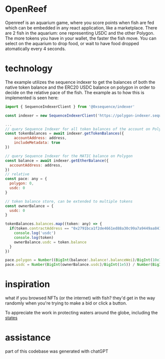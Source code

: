# OpenReef

Openreef is an aquarium game, where you score points when fish are fed which can be embedded in any react application, like a marketplace. There are 2 fish in the aquarium: one representing USDC and the other Polygon. The more tokens you have in your wallet, the faster the fish move. You can select on the aquarium to drop food, or wait to have food dropped atomatically every 4 seconds.

# technology
The example utilizes the sequence indexer to get the balances of both the native token balance and the ERC20 USDC balance on polygon in order to decide on the relative pace of the fish. The example as to how this is implemented is seen here:

```js
import { SequenceIndexerClient } from '@0xsequence/indexer'

const indexer = new SequenceIndexerClient('https://polygon-indexer.sequence.app')

...
// query Sequence Indexer for all token balances of the account on Polygon
const tokenBalances = await indexer.getTokenBalances({
    accountAddress: address,
    includeMetadata: true
})

// query Sequence Indexer for the MATIC balance on Polygon
const balance = await indexer.getEtherBalance({
  accountAddress: address,
})
// relative 
const pace: any = {
  polygon: 0,
  usdc: 0 
}

// token balance store, can be extended to multiple tokens
const ownerBalance = {
  usdc: 0
}

tokenBalances.balances.map((token: any) => {
  if(token.contractAddress == "0x2791bca1f2de4661ed88a30c99a7a9449aa84174"){ // usdc
    console.log('usdc')
    console.log(token)
    ownerBalance.usdc = token.balance
  }
})

pace.polygon = Number((BigInt(balance!.balance!.balanceWei)/BigInt(10e18))) / Number(BigInt(BigInt(balance.balance.balanceWei)/BigInt(10e18) + BigInt(ownerBalance.usdc)/BigInt(1e5)))
pace.usdc = Number(BigInt(ownerBalance.usdc)/BigInt(1e5)) / Number(BigInt(BigInt(balance.balance.balanceWei)/BigInt(10e18) + BigInt(ownerBalance.usdc)/BigInt(1e5)))

```

# inspiration

what if you browsed NFTs (or the internet) with fish? they'd get in the way randomly when you're trying to make a bid or click a button.

To appreciate the work in protecting waters around the globe, including the [states](https://www.morningstar.com/news/marketwatch/20230321341/biden-declares-first-ocean-climate-action-plan-meant-to-help-fishing-and-limit-warming-seas)

# assistance
part of this codebase was generated with chatGPT
